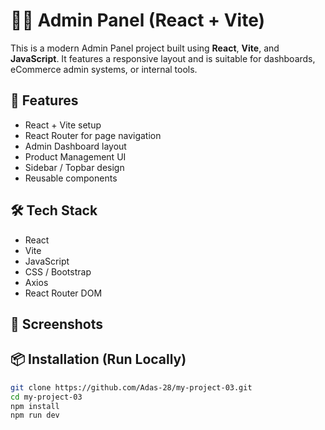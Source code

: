 # 🧑‍💻 Admin Panel (React + Vite)

This is a modern Admin Panel project built using **React**, **Vite**, and **JavaScript**. It features a responsive layout and is suitable for dashboards, eCommerce admin systems, or internal tools.

## 🚀 Features

- React + Vite setup
- React Router for page navigation
- Admin Dashboard layout
- Product Management UI
- Sidebar / Topbar design
- Reusable components

## 🛠️ Tech Stack

- React
- Vite
- JavaScript
- CSS / Bootstrap
- Axios
- React Router DOM

## 📸 Screenshots



## 📦 Installation (Run Locally)

```bash
git clone https://github.com/Adas-28/my-project-03.git
cd my-project-03
npm install
npm run dev
